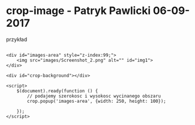 # crop-image - Patryk Pawlicki 06-09-2017

przykład 
```

<div id="images-area" style="z-index:99;">
    <img src="images/Screenshot_2.png" alt="" id="img1">
</div>

<div id="crop-background"></div>

<script>
    $(document).ready(function () {
		// podajemy szerokosc i wysokosc wycinanego obszaru
        crop.popup('images-area', {width: 250, height: 100});
                
    });
</script>

```
